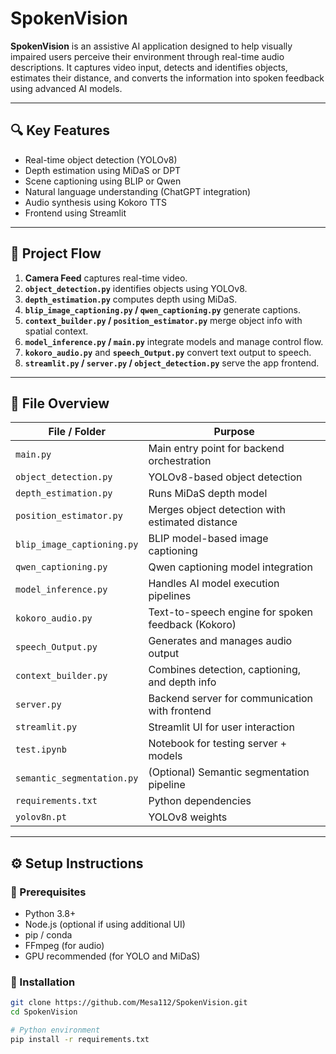 # SpokenVision

**SpokenVision** is an assistive AI application designed to help visually impaired users perceive their environment through real-time audio descriptions. It captures video input, detects and identifies objects, estimates their distance, and converts the information into spoken feedback using advanced AI models.

---

## 🔍 Key Features

- Real-time object detection (YOLOv8)
- Depth estimation using MiDaS or DPT
- Scene captioning using BLIP or Qwen
- Natural language understanding (ChatGPT integration)
- Audio synthesis using Kokoro TTS
- Frontend using Streamlit

---

## 📸 Project Flow

1. **Camera Feed** captures real-time video.
2. **`object_detection.py`** identifies objects using YOLOv8.
3. **`depth_estimation.py`** computes depth using MiDaS.
4. **`blip_image_captioning.py` / `qwen_captioning.py`** generate captions.
5. **`context_builder.py` / `position_estimator.py`** merge object info with spatial context.
6. **`model_inference.py` / `main.py`** integrate models and manage control flow.
7. **`kokoro_audio.py`** and **`speech_Output.py`** convert text output to speech.
8. **`streamlit.py` / `server.py` / `object_detection.py`** serve the app frontend.

---

## 📁 File Overview

| File / Folder              | Purpose                                                                  |
|----------------------------|-------------------------------------------------------------------------|
| `main.py`                  | Main entry point for backend orchestration                              |
| `object_detection.py`      | YOLOv8-based object detection                                           |
| `depth_estimation.py`      | Runs MiDaS depth model                                                  |
| `position_estimator.py`    | Merges object detection with estimated distance                         |
| `blip_image_captioning.py` | BLIP model-based image captioning                                       |
| `qwen_captioning.py`       | Qwen captioning model integration                                       |
| `model_inference.py`       | Handles AI model execution pipelines                                    |
| `kokoro_audio.py`          | Text-to-speech engine for spoken feedback (Kokoro)                      |
| `speech_Output.py`         | Generates and manages audio output                                      |
| `context_builder.py`       | Combines detection, captioning, and depth info                          |
| `server.py`                | Backend server for communication with frontend                          |
| `streamlit.py`             | Streamlit UI for user interaction                                       |
| `test.ipynb`               | Notebook for testing server + models                                    |
| `semantic_segmentation.py` | (Optional) Semantic segmentation pipeline                               |
| `requirements.txt`         | Python dependencies                                                     |
| `yolov8n.pt`               | YOLOv8 weights                                                          |

----

## ⚙️ Setup Instructions

### 🔧 Prerequisites

- Python 3.8+
- Node.js (optional if using additional UI)
- pip / conda
- FFmpeg (for audio)
- GPU recommended (for YOLO and MiDaS)

### 🧪 Installation

```bash
git clone https://github.com/Mesa112/SpokenVision.git
cd SpokenVision

# Python environment
pip install -r requirements.txt
